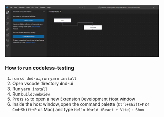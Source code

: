 ![A screenshot of the sample extension.](./dnd-ui/assets/hello-world-react-flow.png)

### How to run codeless-testing

1. run `cd dnd-ui`, run `yarn install`
2. Open vscode directory dnd-ui
3. Run `yarn install`
4. Run `build:webview`
5. Press `F5` to open a new Extension Development Host window
6. Inside the host window, open the command palette (`Ctrl+Shift+P` or `Cmd+Shift+P` on Mac) and type `Hello World (React + Vite): Show`
